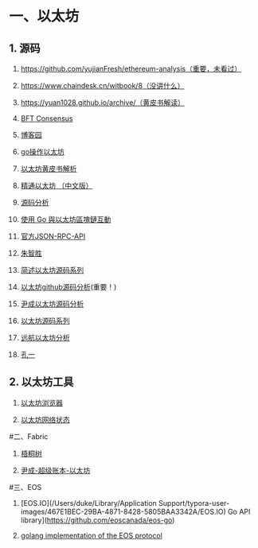 # 一、以太坊

## 1. 源码

1. https://github.com/yujianFresh/ethereum-analysis（重要，未看过）

3. https://www.chaindesk.cn/witbook/8（没讲什么）

4. https://yuan1028.github.io/archive/（黄皮书解读）

5. [BFT Consensus](<https://github.com/tendermint/tendermint>)

6. [博客园](<http://www.cnblogs.com/Evsward/tag/%E4%BB%A5%E5%A4%AA%E5%9D%8A/>)

7. [go操作以太坊](<https://goethereumbook.org/zh/client-setup/>)

8. [以太坊黄皮书解析](<https://yuan1028.github.io/ethereum-yellow-paper/>)

9. [精通以太坊 （中文版）](<https://github.com/inoutcode/ethereum_book>)

10. [源码分析](<https://blog.csdn.net/teaspring/article/details/78350888>)

11. [使用 Go 與以太坊區塊鏈互動](<https://medium.com/taipei-ethereum-meetup/%E4%BD%BF%E7%94%A8-go-%E8%88%87%E4%BB%A5%E5%A4%AA%E5%9D%8A%E5%8D%80%E5%A1%8A%E9%8F%88%E4%BA%92%E5%8B%95-a4a6cee256f2>)

12. [官方JSON-RPC-API](<https://ethereumbuilders.gitbooks.io/guide/content/en/ethereum_json_rpc.html>)

13. [朱智胜](<https://blog.csdn.net/wo541075754/article/details/53953933>)

14. [简述以太坊源码系列](<https://www.jianshu.com/u/5821743d07b1>)

15. [以太坊github源码分析](<https://github.com/ZtesoftCS/go-ethereum-code-analysis>)(重要！)

16. [尹成以太坊源码分析](<https://blog.csdn.net/itcastcpp/articl>)

17. [以太坊源码系列](<https://blog.csdn.net/teaspring/article/list/1?t=1>)

18. [远航以太坊分析](<http://blog.luoyuanhang.com/>)

19. [孔一](<http://liyuechun.org/2017/10/11/solidity-contract-0019/>)



## 2. 以太坊工具



1. [以太坊浏览器](<https://www.etherchain.org/>)

2. [以太坊网络状态](<https://ethstats.net/>)



#二、Fabric

1. [梧桐树](<http://wutongtree.github.io/translations/Next-Consensus-Architecture-Proposal_zh>)

2. [尹成-超级账本-以太坊](<https://blog.csdn.net/itcastcpp/article>)



#三、EOS

1. [EOS.IO](/Users/duke/Library/Application Support/typora-user-images/467E1BEC-29BA-4871-8428-5805BAA3342A/EOS.IO) Go API library](<https://github.com/eoscanada/eos-go>)

2. [golang implementation of the EOS protocol](<https://github.com/eosspark/eos-go>)